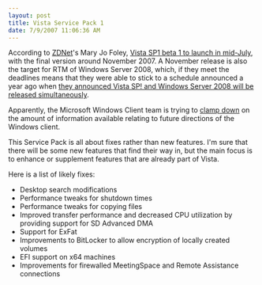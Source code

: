 ```yaml
---
layout: post
title: Vista Service Pack 1
date: 7/9/2007 11:06:36 AM
---
```


According to [ZDNet](http://zdnet.com)'s Mary Jo Foley, [Vista SP1 beta 1 to launch in mid-July](http://blogs.zdnet.com/microsoft/?p=559), with the final version around November 2007. A November release is also the target for RTM of Windows Server 2008, which, if they meet the deadlines means that they were able to stick to a schedule announced a year ago when [they announced Vista SP! and Windows Server 2008 will be released simultaneously](http://blogs.zdnet.com/microsoft/?p=95).

Apparently, the Microsoft Windows Client team is trying to [clamp down](http://www.nytimes.com/2007/06/05/technology/05compute.html?ex=1184040000&en=a1faa9e4bbc82a2a&ei=5070) on the amount of information available relating to future directions of the Windows client.

This Service Pack is all about fixes rather than new features. I'm sure that there will be some new features that find their way in, but the main focus is to enhance or supplement features that are already part of Vista.

Here is a list of likely fixes:

*   Desktop search modifications
*   Performance tweaks for shutdown times
*   Performance tweaks for copying files
*   Improved transfer performance and decreased CPU utilization by providing support for SD Advanced DMA
*   Support for ExFat
*   Improvements to BitLocker to allow encryption of locally created volumes
*   EFI support on x64 machines
*   Improvements for firewalled MeetingSpace and Remote Assistance connections
